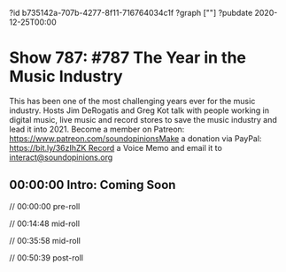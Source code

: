 ?id b735142a-707b-4277-8f11-716764034c1f
?graph [""]
?pubdate 2020-12-25T00:00

# Show 787: #787 The Year in the Music Industry

This has been one of the most challenging years ever for the music industry. Hosts Jim DeRogatis and Greg Kot talk with people working in digital music, live music and record stores to save the music industry and lead it into 2021. Become a member on Patreon: https://www.patreon.com/soundopinionsMake a donation via PayPal: https://bit.ly/36zIhZK Record a Voice Memo and email it to interact@soundopinions.org

## 00:00:00 Intro: Coming Soon

// 00:00:00 pre-roll

// 00:14:48 mid-roll

// 00:35:58 mid-roll

// 00:50:39 post-roll

